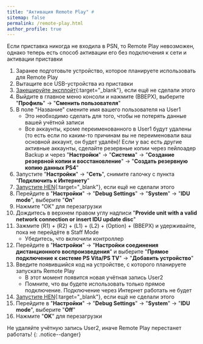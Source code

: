 ```yaml
---
title: "Активация Remote Play" #
sitemap: false
permalink: /remote-play.html
author_profile: true
---
```


Если приставка никогда не входила в PSN, то Remote Play невозможен, однако теперь есть способ активации его без подключения к сети и активации приставки

1. Заранее подготовьте устройство, которое планируете использовать для Remote Play 
1. Вытащите все USB-устройства из приставки 
1. [Закешируйте эксплойт](start-hen#%D1%87%D0%B0%D1%81%D1%82%D1%8C-iv---%D0%BA%D0%B5%D1%88%D0%B8%D1%80%D0%BE%D0%B2%D0%B0%D0%BD%D0%B8%D0%B5-%D1%8D%D0%BA%D1%81%D0%BF%D0%BB%D0%BE%D0%B9%D1%82%D0%B0){:target="_blank"}, если ещё не сделали этого
1. Выйдите в главное меню консоли и нажмите (ВВЕРХ), выберите "**Профиль**" -> "**Сменить пользователя**"
1. В поле "Название" смените имя вашего пользователя на User1 
	* Это необходимо сделать для того, чтобы не потерять данные вашей учётной записи
	* Все аккаунты, кроме переименованного в User1 будут удалены (то есть если по каким-то причинам вы не переименовали ваш основной аккаунт, он будет удалён)! Если у вас есть другие активные аккаунты, сделайте резервные копии через пейлоадер Backup и через "**Настройки**" -> "**Система**" -> "**Создание резервной копии и восстановление**" -> "**Создать резервную копию данных PS4**"
1. Запустите "**Настройки**" -> "**Сеть**", снимите галочку с пункта "**Подключить к Интернету**"
1. [Запустите HEN](start-hen#%D1%87%D0%B0%D1%81%D1%82%D1%8C-iii---%D0%B7%D0%B0%D0%BF%D1%83%D1%81%D0%BA-%D1%8D%D0%BA%D1%81%D0%BF%D0%BB%D0%BE%D0%B9%D1%82%D0%B0){:target="_blank"}, если ещё не сделали этого
1. Перейдите в "**Настройки**" -> "**Debug Settings**" -> "**System**" -> "**IDU mode**", выберите "**On**"
1. Нажмите "OK" для перезагрузки
1. Дождитесь в верхнем правом углу надписи "**Provide unit with a valid network connection or insert IDU update disc**"
1. Зажмите (R1) + (R2) + (L1) + (L2) + (Option) + (ВВЕРХ) и удерживайте, пока не перейдёте в Staff Mode
	* Убедитесь, что включили контроллер
1. Перейдите в "**Настройки**" -> "**Настройки соединения дистанционного воспроизведения**" и выберите "**Прямое подключение к системе PS Vita/PS TV**" -> "**Добавить устройство**"
1. Введите появившийся код на устройстве, с которого планируете запускать Remote Play 
	* В этот момент появится новая учётная запись User2
	* Помните, что вы будете использовать только прямое подключение. Подключение через Интернет работать не будет
1. [Запустите HEN](start-hen#%D1%87%D0%B0%D1%81%D1%82%D1%8C-iii---%D0%B7%D0%B0%D0%BF%D1%83%D1%81%D0%BA-%D1%8D%D0%BA%D1%81%D0%BF%D0%BB%D0%BE%D0%B9%D1%82%D0%B0){:target="_blank"}, если ещё не сделали этого
1. Перейдите в "**Настройки**" -> "**Debug Settings**" -> "**System**" -> "**IDU mode**", выберите "**Off**"
1. Нажмите "**OK**" для перезагрузки

Не удаляйте учётную запись User2, иначе Remote Play перестанет работать! 
{: .notice--danger}